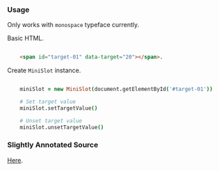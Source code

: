 ### Usage

Only works with `monospace` typeface currently.

Basic HTML.

```html

    <span id="target-01" data-target="20"></span>.
```

Create `MiniSlot` instance.

```coffeescript

    miniSlot = new MiniSlot(document.getElementById('#target-01'))

    # Set target value
    miniSlot.setTargetValue()

    # Unset target value
    miniSlot.unsetTargetValue()
```

### Slightly Annotated Source
[Here](http://mnmly.github.com/mini-slot.js/docs/mini-slot.html).

